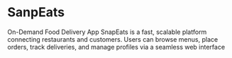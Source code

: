 # SanpEats
On-Demand Food Delivery App SnapEats is a fast, scalable platform connecting restaurants and customers. Users can browse menus, place orders, track deliveries, and manage profiles via a seamless web interface
